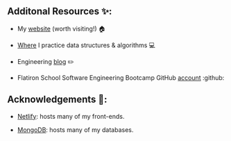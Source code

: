 ## Additonal Resources :sparkles::

 - My [website](https://mikebarberry.com) (worth visiting!) :house:

 - [Where](https://leetcode.com/Mbarberry/) I practice data structures & algorithms  :computer:  

 - Engineering [blog](https://mikebarberry.com/blog)  :pencil2:  

 - Flatiron School Software Engineering Bootcamp GitHub [account](https://github.com/MikeBarberry-Flatiron) :github:
   
## Acknowledgements :pray::
 - [Netlify](https://www.netlify.com/): hosts many of my front-ends.

 - [MongoDB](https://www.mongodb.com/): hosts many of my databases. 
